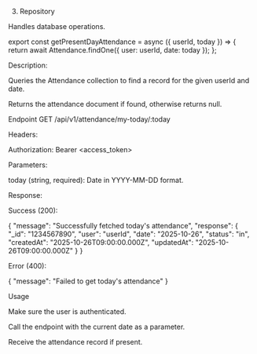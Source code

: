 3. Repository

Handles database operations.

export const getPresentDayAttendance = async ({ userId, today }) => {
return await Attendance.findOne({ user: userId, date: today });
};

Description:

Queries the Attendance collection to find a record for the given userId and date.

Returns the attendance document if found, otherwise returns null.

Endpoint
GET /api/v1/attendance/my-today/:today

Headers:

Authorization: Bearer <access_token>

Parameters:

today (string, required): Date in YYYY-MM-DD format.

Response:

Success (200):

{
"message": "Successfully fetched today's attendance",
"response": {
"\_id": "1234567890",
"user": "userId",
"date": "2025-10-26",
"status": "in",
"createdAt": "2025-10-26T09:00:00.000Z",
"updatedAt": "2025-10-26T09:00:00.000Z"
}
}

Error (400):

{
"message": "Failed to get today's attendance"
}

Usage

Make sure the user is authenticated.

Call the endpoint with the current date as a parameter.

Receive the attendance record if present.
